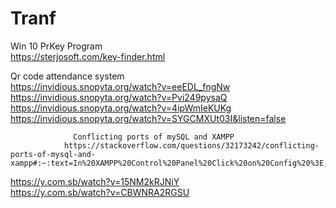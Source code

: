 # Tranf
  Win 10 PrKey Program    
https://sterjosoft.com/key-finder.html
  
  Qr code attendance system   
  https://invidious.snopyta.org/watch?v=eeEDL_fngNw   
    https://invidious.snopyta.org/watch?v=Pvi249pysaQ   
        https://invidious.snopyta.org/watch?v=4ipWmIeKUKg   
            https://invidious.snopyta.org/watch?v=SYGCMXUt03I&listen=false    
                
                
                  Conflicting ports of mySQL and XAMPP      
                https://stackoverflow.com/questions/32173242/conflicting-ports-of-mysql-and-xampp#:~:text=In%20XAMPP%20Control%20Panel%20Click%20on%20Config%20%3E,Server.%20You%20might%20also%20face%20issue%20with%20phpMyAdmin.


https://y.com.sb/watch?v=15NM2kRJNiY      
https://y.com.sb/watch?v=CBWNRA2RGSU      
